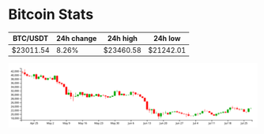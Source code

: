 # Bitcoin Stats

BTC/USDT|24h change|24h high|24h low|
|---|---|---|---|
|$23011.54|8.26%|$23460.58|$21242.01|

<img src="./chart.svg">
